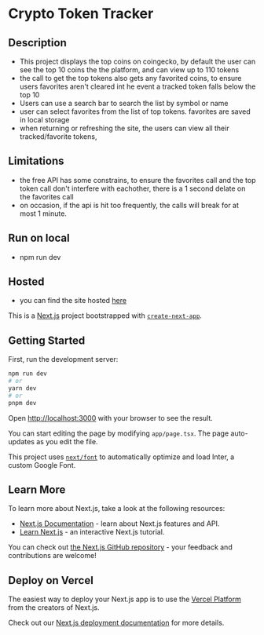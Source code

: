 # Crypto Token Tracker

## Description

- This project displays the top coins on coingecko, by default the user can see the top 10 coins the the platform, and can view up to 110 tokens
- the call to get the top tokens also gets any favorited coins, to ensure users favorites aren't cleared int he event a tracked token falls below the top 10
- Users can use a search bar to search the list by symbol or name
- user can select favorites from the list of top tokens. favorites are saved in local storage
- when returning or refreshing the site, the users can view all their tracked/favorite tokens,

## Limitations

- the free API has some constrains, to ensure the favorites call and the top token call don't interfere with eachother, there is a 1 second delate on the favorites call
- on occasion, if the api is hit too frequently, the calls will break for at most 1 minute. 

## Run on local

- npm run dev 

## Hosted

- you can find the site hosted [here](https://crypto-tracker.voxeldigital.ca/)



This is a [Next.js](https://nextjs.org/) project bootstrapped with [`create-next-app`](https://github.com/vercel/next.js/tree/canary/packages/create-next-app).

## Getting Started

First, run the development server:

```bash
npm run dev
# or
yarn dev
# or
pnpm dev
```

Open [http://localhost:3000](http://localhost:3000) with your browser to see the result.

You can start editing the page by modifying `app/page.tsx`. The page auto-updates as you edit the file.

This project uses [`next/font`](https://nextjs.org/docs/basic-features/font-optimization) to automatically optimize and load Inter, a custom Google Font.

## Learn More

To learn more about Next.js, take a look at the following resources:

- [Next.js Documentation](https://nextjs.org/docs) - learn about Next.js features and API.
- [Learn Next.js](https://nextjs.org/learn) - an interactive Next.js tutorial.

You can check out [the Next.js GitHub repository](https://github.com/vercel/next.js/) - your feedback and contributions are welcome!

## Deploy on Vercel

The easiest way to deploy your Next.js app is to use the [Vercel Platform](https://vercel.com/new?utm_medium=default-template&filter=next.js&utm_source=create-next-app&utm_campaign=create-next-app-readme) from the creators of Next.js.

Check out our [Next.js deployment documentation](https://nextjs.org/docs/deployment) for more details.
